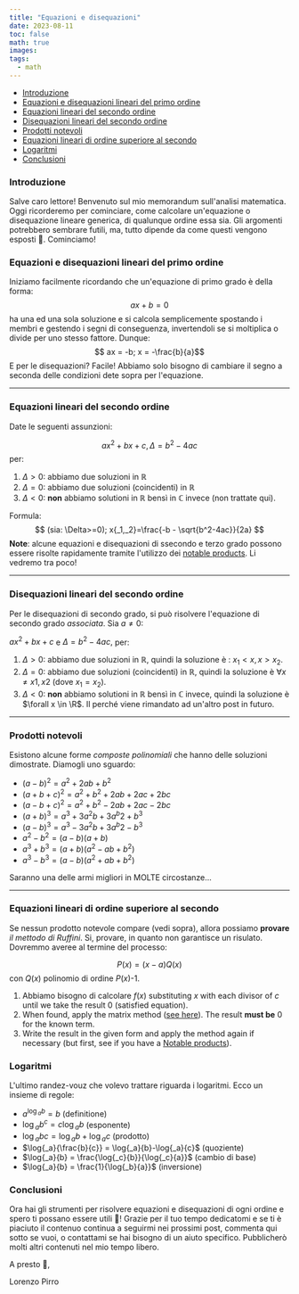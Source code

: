 ```yaml
---
title: "Equazioni e disequazioni"
date: 2023-08-11
toc: false
math: true
images:
tags:
  - math
---
```



- [Introduzione](#introduzione)
- [Equazioni e disequazioni lineari del primo ordine](#equazioni-e-disequazioni-lineari-del-primo-ordine)
- [Equazioni lineari del secondo ordine](#equazioni-lineari-del-secondo-ordine)
- [Disequazioni lineari del secondo ordine](#disequazioni-lineari-del-secondo-ordine)
- [Prodotti notevoli](#prodotti-notevoli)
- [Equazioni lineari di ordine superiore al secondo](#equazioni-lineari-di-ordine-superiore-al-secondo)
- [Logaritmi](#logaritmi)
- [Conclusioni](#conclusioni)


### Introduzione
Salve caro lettore! Benvenuto sul mio memorandum sull'analisi matematica.\
Oggi ricorderemo per cominciare, come calcolare un'equazione o disequazione lineare generica,
di qualunque ordine essa sia. Gli argomenti potrebbero sembrare futili, ma, tutto
dipende da  come questi vengono esposti 🙂. Cominciamo!

### Equazioni e disequazioni lineari del primo ordine
Iniziamo facilmente ricordando che un'equazione di primo grado è  della forma:
$$ ax + b = 0 $$
ha una ed una sola soluzione e si calcola semplicemente spostando i membri e gestendo
i segni di conseguenza, invertendoli se si moltiplica o divide per uno stesso fattore. Dunque:
$$ ax = -b; x = -\frac{b}{a}$$
E per le disequazioni? Facile! Abbiamo solo bisogno di cambiare il segno a seconda delle
condizioni dete sopra per l'equazione.

---

### Equazioni lineari del secondo ordine
Date le seguenti assunzioni:

$$ ax^2+bx+c, \Delta = b^2 - 4ac $$ per:
1) $\Delta > 0 :$ abbiamo due soluzioni in $\mathbb{R}$
2) $\Delta = 0 :$ abbiamo due soluzioni (coincidenti) in $\mathbb{R}$
3) $\Delta < 0 :$ **non** abbiamo solutioni in $\mathbb{R}$ bensì in $\mathbb{C}$ invece (non trattate qui).

Formula: $$ (sia: \Delta>=0); x{_1,_2}=\frac{-b - \sqrt{b^2-4ac}}{2a} $$
**Note**: alcune equazioni e disequazioni di ssecondo e terzo grado possono essere risolte rapidamente
tramite l'utilizzo dei [notable products](#notable-products). Li vedremo tra poco!

---

### Disequazioni lineari del secondo ordine
Per le disequazioni di secondo grado, si può risolvere l'equazione di secondo grado *associata*. Sia $a \ne 0$:

$ax^2+bx+c$ e $\Delta = b^2 - 4ac,$ per:
1) $\Delta > 0 :$ abbiamo due soluzioni in $\mathbb{R}$, quindi la soluzione è : $x_{1} < x, x > x_{2}$.
2) $\Delta = 0 :$ abbiamo due soluzioni (coincidenti) in $\mathbb{R}$, quindi la soluzione è $\forall x \ne x1,x2$ (dove $x_{1}= x_{2}$).
3) $\Delta < 0 :$ **non** abbiamo solutioni in $\mathbb{R}$ bensì in $\mathbb{C}$ invece, quindi la soluzione è $\forall x \in \R$. Il perché viene rimandato ad un'altro post in futuro.

---

### Prodotti notevoli
Esistono alcune forme *composte polinomiali* che hanno delle soluzioni dimostrate. Diamogli uno sguardo:

*    $(a-b)^2 = a^2+2ab+b^2$ 
*    $(a+b+c)^2 = a^2+b^2+2ab+2ac+2bc$
*    $(a-b+c)^2 = a^2+b^2-2ab+2ac-2bc$
*    $(a+b)^3 = a^3+3a^2b+3a^b2+b^3$
*    $(a-b)^3 = a^3-3a^2b+3a^b2-b^3$
*    $a^2-b^2 = (a-b)(a+b)$
*    $a^3+b^3 = (a+b)(a^2-ab+b^2)$
*    $a^3-b^3 = (a-b)(a^2+ab+b^2)$

Saranno una delle armi migliori in MOLTE circostanze...

---

### Equazioni lineari di ordine superiore al secondo
Se nessun prodotto notevole compare (vedi sopra), allora possiamo **provare** *il mettodo di Ruffini*. Si, provare, in quanto non garantisce un risulato. Dovremmo averee al termine del processo:

  $$P(x)=(x-a)Q(x)$$ con $Q(x)$ polinomio di ordine $P(x)$-1.

1) Abbiamo bisogno di calcolare $f(x)$ substituting $x$ with each divisor of $c$ until we take the result 0 (satisfied equation).
2) When found, apply the matrix method ([see here](https://www.youmath.it/lezioni/algebra-elementare/polinomi/272-la-regola-di-ruffini.html)). The result **must be** 0 for the known term.
3) Write the result in the given form and apply the method again if necessary (but first, see if you have a [Notable products](#notable-products)).

### Logaritmi
L'ultimo randez-vouz che volevo trattare riguarda i logaritmi. Ecco un insieme di regole:

*    $a^{\log{_a}{b}} = b$ (definitione)
*    $\log{_a}{b^c} = c\log{_a}{b}$ (esponente)
*    $\log{_a}{bc} = \log{_a}{b}+\log{_a}{c}$ (prodotto)
*    $\log{_a}{\frac{b}{c}} = \log{_a}{b}-\log{_a}{c}$ (quoziente)
*    $\log{_a}{b} = \frac{\log{_c}{b}}{\log{_c}{a}}$ (cambio di base)
*    $\log{_a}{b} = \frac{1}{\log{_b}{a}}$ (inversione)

### Conclusioni
Ora hai gli strumenti per risolvere equazioni e disequazioni di ogni ordine e spero
ti possano essere utili 🙂!
Grazie per il tuo tempo dedicatomi e se ti è piaciuto il contenuo continua a seguirmi
nei prossimi post, commenta qui sotto se vuoi, o contattami se hai bisogno di un aiuto specifico. Pubblicherò molti altri contenuti nel mio tempo libero.

A presto 👋,

Lorenzo Pirro